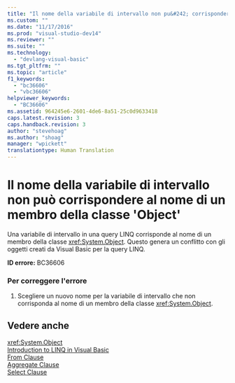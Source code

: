 ```yaml
---
title: "Il nome della variabile di intervallo non pu&#242; corrispondere al nome di un membro della classe &#39;Object&#39; | Microsoft Docs"
ms.custom: ""
ms.date: "11/17/2016"
ms.prod: "visual-studio-dev14"
ms.reviewer: ""
ms.suite: ""
ms.technology: 
  - "devlang-visual-basic"
ms.tgt_pltfrm: ""
ms.topic: "article"
f1_keywords: 
  - "bc36606"
  - "vbc36606"
helpviewer_keywords: 
  - "BC36606"
ms.assetid: 964245e6-2601-4de6-8a51-25c0d9633418
caps.latest.revision: 3
caps.handback.revision: 3
author: "stevehoag"
ms.author: "shoag"
manager: "wpickett"
translationtype: Human Translation
---
```

# Il nome della variabile di intervallo non pu&#242; corrispondere al nome di un membro della classe &#39;Object&#39;
Una variabile di intervallo in una query LINQ corrisponde al nome di un membro della classe <xref:System.Object>. Questo genera un conflitto con gli oggetti creati da Visual Basic per la query LINQ.  
  
 **ID errore:** BC36606  
  
### Per correggere l'errore  
  
1.  Scegliere un nuovo nome per la variabile di intervallo che non corrisponda al nome di un membro della classe <xref:System.Object>.  
  
## Vedere anche  
 <xref:System.Object>   
 [Introduction to LINQ in Visual Basic](../../visual-basic/programming-guide/language-features/linq/introduction-to-linq.md)   
 [From Clause](../../visual-basic/language-reference/queries/from-clause.md)   
 [Aggregate Clause](../../visual-basic/language-reference/queries/aggregate-clause.md)   
 [Select Clause](../../visual-basic/language-reference/queries/select-clause.md)